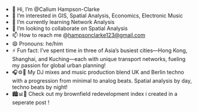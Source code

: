 - 👋 Hi, I’m @Callum Hampson-Clarke
- 👀 I’m interested in GIS, Spatial Analysis, Economics, Electronic Music
- 🌱 I’m currently learning Network Analysis
- 💞️ I’m looking to collaborate on Spatial Analysis
- 📫 How to reach me @hampsonclarke123@gmail.com
- 😄 Pronouns: he/him
- ⚡ Fun fact: I’ve spent time in three of Asia’s busiest cities—Hong Kong, Shanghai, and Kuching—each with unique transport networks, fueling my passion for global urban planning!
- 🎧⚙️🌆 My DJ mixes and music production blend UK and Berlin techno with a progression from minimal to analog beats. Spatial analysis by day, techno beats by night!
- 🏙️📊🌱 Check out my brownfield redevelopment index i created in a seperate post !

<!---
layer3tekka/layer3tekka is a ✨ special ✨ repository because its `README.md` (this file) appears on your GitHub profile.
You can click the Preview link to take a look at your changes.
--->
